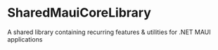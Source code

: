 # SharedMauiCoreLibrary
A shared library containing recurring features &amp; utilities for .NET MAUI applications
